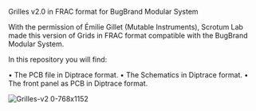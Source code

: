 Grilles v2.0 in FRAC format for BugBrand Modular System

With the permission of Émilie Gillet (Mutable Instruments), Scrotum Lab made this version of Grids in FRAC format compatible with the BugBrand Modular System.

In this repository you will find:

• The PCB file in Diptrace format.
• The Schematics in Diptrace format.
• The front panel as PCB in Diptrace format.

![Grilles-v2 0-768x1152](https://user-images.githubusercontent.com/39232489/90115733-c62c3a00-dd54-11ea-8b27-cf4a8caaf2df.jpg)
